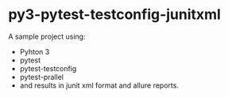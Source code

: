 # py3-pytest-testconfig-junitxml
A sample project using:
- Pyhton 3
- pytest
- pytest-testconfig
- pytest-prallel
- and results in junit xml format and allure reports.
